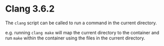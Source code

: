 # Clang 3.6.2

The `clang` script can be called to run a command in the current
directory.

e.g. running `clang make` will map the current directory to the container
and run `make` within the container using the files in the current
directory.
